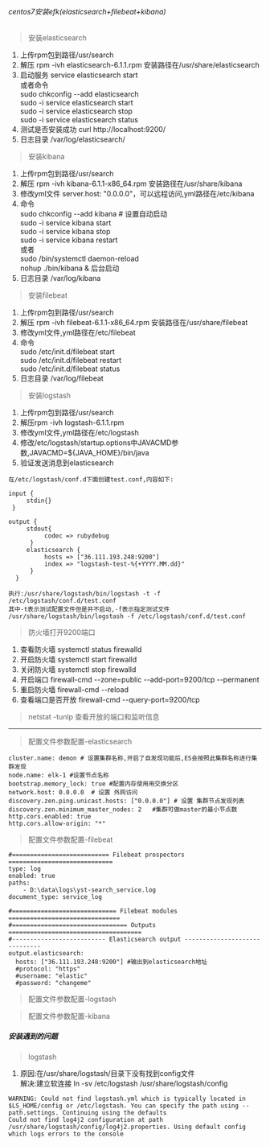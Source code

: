 ###### centos7安装efk(elasticsearch+filebeat+kibana)
> 安装elasticsearch 
1. 上传rpm包到路径/usr/search
2. 解压 rpm -ivh elasticsearch-6.1.1.rpm 安装路径在/usr/share/elasticsearch
3. 启动服务 service elasticsearch start  
   或者命令  
   sudo chkconfig --add elasticsearch  
   sudo -i service elasticsearch start  
   sudo -i service elasticsearch stop   
   sudo -i service elasticsearch status 
4. 测试是否安装成功 curl http://localhost:9200/
5. 日志目录 /var/log/elasticsearch/


> 安装kibana
1. 上传rpm包到路径/usr/search
2. 解压 rpm -ivh kibana-6.1.1-x86_64.rpm  安装路径在/usr/share/kibana
3. 修改yml文件 server.host: "0.0.0.0"，可以远程访问,yml路径在/etc/kibana
4. 命令  
   sudo chkconfig --add kibana   # 设置自动启动    
   sudo -i service kibana start  
   sudo -i service kibana stop  
   sudo -i service kibana restart   
   或者    
   sudo /bin/systemctl daemon-reload  
   nohup ./bin/kibana & 后台启动  
5. 日志目录 /var/log/kibana
    
    
> 安装filebeat
1. 上传rpm包到路径/usr/search
2. 解压 rpm -ivh filebeat-6.1.1-x86_64.rpm  安装路径在/usr/share/filebeat
3. 修改yml文件,yml路径在/etc/filebeat
4. 命令    
   sudo /etc/init.d/filebeat start  
   sudo /etc/init.d/filebeat restart  
   sudo /etc/init.d/filebeat status  
5. 日志目录 /var/log/filebeat

> 安装logstash 
1. 上传rpm包到路径/usr/search  
2. 解压rpm -ivh logstash-6.1.1.rpm  
3. 修改yml文件,yml路径在/etc/logstash    
4. 修改/etc/logstash/startup.options中JAVACMD参数,JAVACMD=${JAVA_HOME}/bin/java    
5. 验证发送消息到elasticsearch  

```
在/etc/logstash/conf.d下面创建test.conf,内容如下:

input {
     stdin{}
 }

output {
     stdout{
          codec => rubydebug
      }
     elasticsearch {
          hosts => ["36.111.193.248:9200"]
          index => "logstash-test-%{+YYYY.MM.dd}"
      }
  }
  
执行:/usr/share/logstash/bin/logstash -t -f /etc/logstash/conf.d/test.conf 
其中-t表示测试配置文件但是并不启动,-f表示指定测试文件
/usr/share/logstash/bin/logstash -f /etc/logstash/conf.d/test.conf 
```

    
> 防火墙打开9200端口
1. 查看防火墙  systemctl status firewalld  
2. 开启防火墙  systemctl start firewalld  
3. 关闭防火墙  systemctl stop firewalld  
4. 开启端口    firewall-cmd --zone=public --add-port=9200/tcp --permanent      
5. 重启防火墙  firewall-cmd --reload  
6. 查看端口是否开放 firewall-cmd --query-port=9200/tcp


> netstat -tunlp 查看开放的端口和监听信息

***

> 配置文件参数配置-elasticsearch
```
cluster.name: demon # 设置集群名称,开启了自发现功能后,ES会按照此集群名称进行集群发现
node.name: elk-1 #设置节点名称
bootstrap.memory_lock: true #配置内存使用用交换分区
network.host: 0.0.0.0  # 设置 外网访问
discovery.zen.ping.unicast.hosts: ["0.0.0.0"] # 设置 集群节点发现列表
discovery.zen.minimum_master_nodes: 2   #集群可做master的最小节点数
http.cors.enabled: true   
http.cors.allow-origin: "*"
```


> 配置文件参数配置-filebeat
```
#=========================== Filebeat prospectors =============================
type: log
enabled: true
paths:
    - D:\data\logs\yst-search_service.log
document_type: service_log
    
#============================= Filebeat modules ===============================
#================================ Outputs =====================================
#-------------------------- Elasticsearch output ------------------------------
output.elasticsearch:
  hosts: ["36.111.193.248:9200"] #输出到elasticsearch地址
  #protocol: "https"
  #username: "elastic"
  #password: "changeme"

```

> 配置文件参数配置-logstash


> 配置文件参数配置-kibana


##### 安装遇到的问题
> logstash
1. 原因:在/usr/share/logstash/目录下没有找到config文件  
   解决:建立软连接 ln -sv /etc/logstash /usr/share/logstash/config
```
WARNING: Could not find logstash.yml which is typically located in $LS_HOME/config or /etc/logstash. You can specify the path using --path.settings. Continuing using the defaults
Could not find log4j2 configuration at path /usr/share/logstash/config/log4j2.properties. Using default config which logs errors to the console
```
